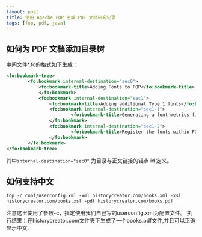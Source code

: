 ```yaml
---
layout: post
title: 使用 Apache FOP 生成 PDF 文档研究记录
tags: [fop, pdf, java]
---
```


如何为 PDF 文档添加目录树
--------------------------------------------------
中间文件*.fo的格式如下生成：

~~~ xml
<fo:bookmark-tree>
    	<fo:bookmark internal-destination="sec0">
       		<fo:bookmark-title>Adding Fonts to FOP</fo:bookmark-title>
    		</fo:bookmark>
    		<fo:bookmark internal-destination="sec1">
        		<fo:bookmark-title>Adding additional Type 1 fonts</fo:bookmark-title>
        		<fo:bookmark internal-destination="sec1-1">
            			<fo:bookmark-title>Generating a font metrics file</fo:bookmark-title>
        		</fo:bookmark>
        		<fo:bookmark internal-destination="sec1-2">
            			<fo:bookmark-title>Register the fonts within FOP</fo:bookmark-title>
        		</fo:bookmark>
    	</fo:bookmark>
</fo:bookmark-tree>
~~~

其中``internal-destination="sec0"`` 为目录与正文链接的锚点 id 定义。

如何支持中文
-------------------------------------

``
fop -c conf/userconfig.xml -xml historycreator.com/books.xml -xsl historycreator.com/books.xsl -pdf historycreator.com/books.pdf
``

注意这里使用了参数-c，指定使用我们自己写的userconfig.xml为配置文件。
执行结果：在historycreator.com文件夹下生成了一个books.pdf文件,并且可以正确显示中文.